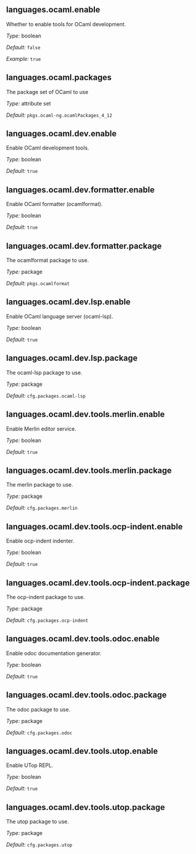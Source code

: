 [comment]: # (Do not edit this file as it is autogenerated. Go to docs/individual-docs if you want to make edits.)


[comment]: # (Please add your documentation on top of this line)

## languages\.ocaml\.enable



Whether to enable tools for OCaml development\.



*Type:*
boolean



*Default:*
` false `



*Example:*
` true `



## languages\.ocaml\.packages



The package set of OCaml to use



*Type:*
attribute set



*Default:*
` pkgs.ocaml-ng.ocamlPackages_4_12 `



## languages\.ocaml\.dev\.enable

Enable OCaml development tools\.



*Type:*
boolean



*Default:*
` true `



## languages\.ocaml\.dev\.formatter\.enable



Enable OCaml formatter (ocamlformat)\.



*Type:*
boolean



*Default:*
` true `



## languages\.ocaml\.dev\.formatter\.package



The ocamlformat package to use\.



*Type:*
package



*Default:*
` pkgs.ocamlformat `



## languages\.ocaml\.dev\.lsp\.enable



Enable OCaml language server (ocaml-lsp)\.



*Type:*
boolean



*Default:*
` true `



## languages\.ocaml\.dev\.lsp\.package



The ocaml-lsp package to use\.



*Type:*
package



*Default:*
` cfg.packages.ocaml-lsp `



## languages\.ocaml\.dev\.tools\.merlin\.enable



Enable Merlin editor service\.



*Type:*
boolean



*Default:*
` true `



## languages\.ocaml\.dev\.tools\.merlin\.package



The merlin package to use\.



*Type:*
package



*Default:*
` cfg.packages.merlin `



## languages\.ocaml\.dev\.tools\.ocp-indent\.enable



Enable ocp-indent indenter\.



*Type:*
boolean



*Default:*
` true `



## languages\.ocaml\.dev\.tools\.ocp-indent\.package



The ocp-indent package to use\.



*Type:*
package



*Default:*
` cfg.packages.ocp-indent `



## languages\.ocaml\.dev\.tools\.odoc\.enable



Enable odoc documentation generator\.



*Type:*
boolean



*Default:*
` true `



## languages\.ocaml\.dev\.tools\.odoc\.package



The odoc package to use\.



*Type:*
package



*Default:*
` cfg.packages.odoc `



## languages\.ocaml\.dev\.tools\.utop\.enable



Enable UTop REPL\.



*Type:*
boolean



*Default:*
` true `



## languages\.ocaml\.dev\.tools\.utop\.package



The utop package to use\.



*Type:*
package



*Default:*
` cfg.packages.utop `
